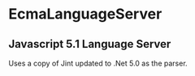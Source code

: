 # EcmaLanguageServer

## Javascript 5.1 Language Server

Uses a copy of Jint updated to .Net 5.0 as the parser.

